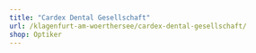 ```yaml
---
title: "Cardex Dental Gesellschaft"
url: /klagenfurt-am-woerthersee/cardex-dental-gesellschaft/
shop: Optiker
---
```

